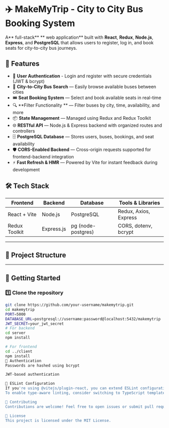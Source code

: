 # ✈️ MakeMyTrip - City to City Bus Booking System

A** full-stack** ** web application** built with **React**, **Redux**, **Node.js**, **Express**, and **PostgreSQL** that allows users to register, log in, and book seats for city-to-city bus journeys.

## 🚀 Features

- 🔐 **User Authentication** - Login and register with secure credentials (JWT & bcrypt)
- 🚌  **City-to-City Bus Search** — Easily browse available buses between cities
- 🎟️ **Seat Booking System** — Select and book available seats in real-time
- 🔍 **Filter Functionality ** — Filter buses by city, time, availability, and more
- 📦 **State Management** — Managed using Redux and Redux Toolkit
- 🌐 **RESTful API** — Node.js & Express backend with organized routes and controllers
- 🗄️ **PostgreSQL Database** — Stores users, buses, bookings, and seat availability
- 🛡️ **CORS-Enabled Backend** — Cross-origin requests supported for frontend-backend integration
- ⚡ **Fast Refresh & HMR** — Powered by Vite for instant feedback during development

## 🛠️ Tech Stack

| Frontend       | Backend       | Database       | Tools & Libraries         |
|----------------|---------------|----------------|---------------------------|
| React + Vite   | Node.js       | PostgreSQL     | Redux, Axios, Express     |
| Redux Toolkit  | Express.js    | pg (node-postgres) | CORS, dotenv, bcrypt     |

---

## 📁 Project Structure

---
## 🧪 Getting Started
### 1️⃣ Clone the repository
```bash
git clone https://github.com/your-username/makemytrip.git
cd makemytrip
PORT=5000
DATABASE_URL=postgresql://username:password@localhost:5432/makemytrip
JWT_SECRET=your_jwt_secret
# For backend
cd server
npm install

# For frontend
cd ../client
npm install
🔐 Authentication
Passwords are hashed using bcrypt

JWT-based authentication

🧾 ESLint Configuration
If you're using @vitejs/plugin-react, you can extend ESLint configuration for better code quality.
To enable type-aware linting, consider switching to TypeScript template.

🤝 Contributing
Contributions are welcome! Feel free to open issues or submit pull requests.

📄 License
This project is licensed under the MIT License.


